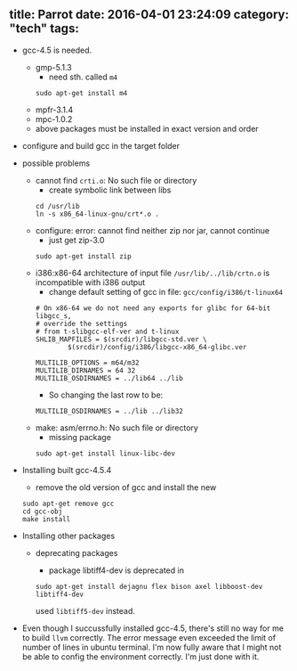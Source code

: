 title: Parrot
date: 2016-04-01 23:24:09
category: "tech"
tags:
---

- gcc-4.5 is needed.
  - gmp-5.1.3
	- need sth. called `m4`
    ```
    sudo apt-get install m4
    ```
  - mpfr-3.1.4
  - mpc-1.0.2
  - above packages must be installed in exact version and order
- configure and build gcc in the target folder
- possible problems
  - cannot find `crti.o`: No such file or directory
	- create symbolic link between libs
	```
	cd /usr/lib
	ln -s x86_64-linux-gnu/crt*.o .
	```
  - configure: error: cannot find neither zip nor jar, cannot continue
	- just get zip-3.0
	```
	sudo apt-get install zip
	```
  - i386:x86-64 architecture of input file `/usr/lib/../lib/crtn.o` is incompatible with i386 output
	- change default setting of gcc in file: `gcc/config/i386/t-linux64`
    ```
    # On x86-64 we do not need any exports for glibc for 64-bit libgcc_s,
    # override the settings
    # from t-slibgcc-elf-ver and t-linux
    SHLIB_MAPFILES = $(srcdir)/libgcc-std.ver \
		    $(srcdir)/config/i386/libgcc-x86_64-glibc.ver

    MULTILIB_OPTIONS = m64/m32
    MULTILIB_DIRNAMES = 64 32
    MULTILIB_OSDIRNAMES = ../lib64 ../lib
    ```
	- So changing the last row to be:
    ```
    MULTILIB_OSDIRNAMES = ../lib ../lib32
    ```
  - make: asm/errno.h: No such file or directory
	- missing package
    ```
    sudo apt-get install linux-libc-dev
    ```
- Installing built gcc-4.5.4
    - remove the old version of gcc and install the new
    ```
    sudo apt-get remove gcc
    cd gcc-obj
    make install
    ```
- Installing other packages
  - deprecating packages
	- package libtiff4-dev is deprecated in

	```
	sudo apt-get install dejagnu flex bison axel libboost-dev libtiff4-dev
	```

    used `libtiff5-dev` instead.

- Even though I succussfully installed gcc-4.5, there's still no way for me to build `llvm` correctly. The error message even exceeded the limit of number of lines in ubuntu terminal. I'm now fully aware that I might not be able to config the environment correctly. I'm just done with it.
